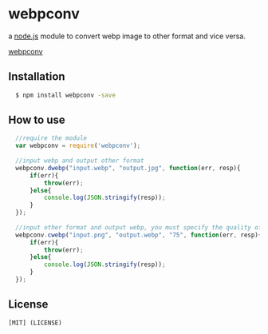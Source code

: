 # webpconv
a [node.js](http://nodejs.org) module to convert webp image to other format and vice versa.

  [webpconv](https://www.npmjs.com/package/webpconv)

## Installation
```bash
  $ npm install webpconv -save
```

## How to use
```js
  //require the module
  var webpconv = require('webpconv');
  
  //input webp and output other format
  webpconv.dwebp("input.webp", "output.jpg", function(err, resp){
      if(err){
          throw(err);
      }else{
          console.log(JSON.stringify(resp));
      }
  });
 
  //input other format and output webp, you must specify the quality of the output webp image
  webpconv.cwebp("input.png", "output.webp", "75", function(err, resp){
      if(err){
          throw(err);
      }else{
          console.log(JSON.stringify(resp));
      }
  });

```

## License
    [MIT] (LICENSE)